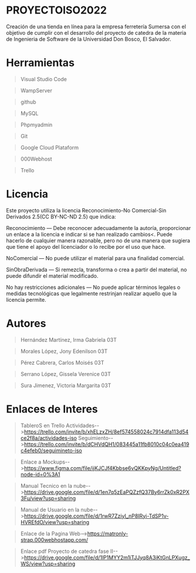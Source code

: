 # PROYECTOISO2022
Creación de una tienda en línea para la empresa ferretería Sumersa con el objetivo de cumplir con el desarrollo del proyecto de catedra de la materia de Ingenieria de Software de la Universidad Don Bosco, El Salvador. 

# Herramientas
>Visual Studio Code

>WampServer

>github

>MySQL 

>Phpmyadmin

>Git

>Google Cloud Plataform

>000Webhost

>Trello

# Licencia
Este proyecto utiliza la licencia Reconocimiento-No Comercial-Sin Derivados 2.5(CC BY-NC-ND 2.5) que indica:

Reconocimiento — Debe reconocer adecuadamente la autoría, proporcionar un enlace a la licencia e indicar si se han realizado cambios<. Puede hacerlo de cualquier manera razonable, pero no de una manera que sugiera que tiene el apoyo del licenciador o lo recibe por el uso que hace.

NoComercial — No puede utilizar el material para una finalidad comercial.

SinObraDerivada — Si remezcla, transforma o crea a partir del material, no puede difundir el material modificado.

No hay restricciones adicionales — No puede aplicar términos legales o medidas tecnológicas que legalmente restrinjan realizar aquello que la licencia permite.

# Autores
>Hernández Martínez, Irma Gabriela 03T

>Morales López, Jony Edenilson 03T

>Pérez Cabrera, Carlos Moisés 03T

>Serrano López, Gissela Verenice 03T

>Sura Jimenez, Victoria Margarita 03T

# Enlaces de Interes 
>TableroS en Trello
Actividades-->https://trello.com/invite/b/xhELzxZH/8ef574558024c7914dfa113d54ce2f8a/actividades-iso
Seguimiento-->https://trello.com/invite/b/dCHVdQH1/083445a11fb8010c04c0ea419c4efeb0/seguimineto-iso

>Enlace a Mockups-->https://www.figma.com/file/ijKJCJf4Kbbse6vQKKpyNg/Untitled?node-id=0%3A1

>Manual Tecnico en la nube-->https://drive.google.com/file/d/1en7q5zEaPQZzfQ37By6rrZk0xR2PX3Fu/view?usp=sharing

>Manual de Usuario en la nube-->https://drive.google.com/file/d/1rwR7ZziyI_nP8IRyi-TdSP1v-HVREfdO/view?usp=sharing

>Enlace de la Pagina Web-->https://matronly-strap.000webhostapp.com/

>Enlace pdf Proyecto de catedra fase II-->https://drive.google.com/file/d/1lP1MYY2m1iTJJyq8A3iKtGnLPXugz_WS/view?usp=sharing
